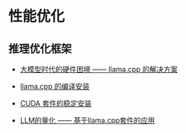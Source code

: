 # 性能优化

## 推理优化框架

- [大模型时代的硬件困境 —— llama.cpp 的解决方案](20240204-1614_大模型时代的硬件困境_llama.cpp的解决方案.md)

- [llama.cpp 的编译安装](20240205-1817_llama.cpp的编译安装.md)

- [CUDA 套件的稳定安装](20240220-1150_CUDA套件的稳定安装.md)

- [LLM的量化 —— 基于llama.cpp套件的应用](./LLM的量化与服务部署.md)
